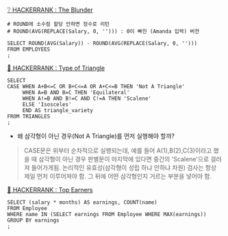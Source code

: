 [:grey_question: HACKERRANK : The Blunder](https://www.hackerrank.com/challenges/the-blunder/problem?isFullScreen=true)
```
# ROUND에 소수점 할당 안하면 정수로 리턴
# ROUND(AVG(REPLACE(Salary, 0, ''))) : 0이 빠진 (Amanda 입력) 버전

SELECT ROUND(AVG(Salary)) - ROUND(AVG(REPLACE(Salary, 0, ''))) 
FROM EMPLOYEES
;
```
[🔺 HACKERRANK : Type of Triangle](https://www.hackerrank.com/challenges/what-type-of-triangle/problem?isFullScreen=true)
```
SELECT 
CASE WHEN A+B<=C OR B+C<=A OR A+C<=B THEN 'Not A Triangle'
     WHEN A=B AND B=C THEN 'Equilateral'
     WHEN A!=B AND B!=C AND C!=A THEN 'Scalene'
     ELSE 'Isosceles'
     END AS triangle_variety
FROM TRIANGLES
;
```
* 왜 삼각형이 아닌 경우(Not A Triangle)를 먼저 실행해야 할까?
> CASE문은 위부터 순차적으로 실행되는데, 예를 들어 A(1),B(2),C(3)이라고 했을 때 삼각형이 아닌 경우 판별문이 마지막에 있다면 중간의 'Scalene'으로 걸러져 들어가게됨. 논리적인 유효성(삼각형이 성립 하냐 안하냐 차원) 검사는 항상 제일 먼저 이루어져야 함. 그 뒤에 어떤 삼각형인지 거르는 부분을 넣어야 함.

[🥇 HACKERRANK : Top Earners](https://www.hackerrank.com/challenges/earnings-of-employees/problem?isFullScreen=true)
```
SELECT (salary * months) AS earnings, COUNT(name)
FROM Employee
WHERE name IN (SELECT earnings FROM Employee WHERE MAX(earnings))
GROUP BY earnings
;
```


